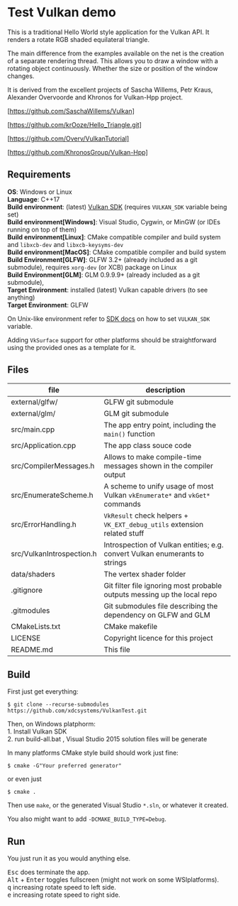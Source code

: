 Test Vulkan demo
=========================

This is a traditional Hello World style application for the Vulkan API.
It renders a rotate RGB shaded equilateral triangle.

The main difference from the examples available on the net is the creation of a separate rendering thread.
This allows you to draw a window with a rotating object continuously. Whether the size or position of the window changes.

It is derived from the excellent projects of Sascha Willems, Petr Kraus,
Alexander Overvoorde and Khronos for Vulkan-Hpp project.

[https://github.com/SaschaWillems/Vulkan]

[https://github.com/krOoze/Hello_Triangle.git]

[https://github.com/Overv/VulkanTutorial]

[https://github.com/KhronosGroup/Vulkan-Hpp]


Requirements
----------------------------

**OS**: Windows or Linux  
**Language**: C++17  
**Build environment**: (latest) [Vulkan SDK](https://vulkan.lunarg.com/sdk/home) (requires `VULKAN_SDK` variable being set)  
**Build environment[Windows]**: Visual Studio, Cygwin, or MinGW (or IDEs running on top of them)  
**Build environment[Linux]**: CMake compatible compiler and build system and `libxcb-dev` and `libxcb-keysyms-dev`  
**Build environment[MacOS]**: CMake compatible compiler and build system  
**Build Environment[GLFW]**: GLFW 3.2+ (already included as a git submodule), requires `xorg-dev` (or XCB) package on Linux  
**Build Environment[GLM]**: GLM 0.9.9.9+ (already included as a git submodule),  
**Target Environment**: installed (latest) Vulkan capable drivers (to see anything)  
**Target Environment**: GLFW

On Unix-like environment refer to
[SDK docs](https://vulkan.lunarg.com/doc/sdk/latest/linux/getting_started.html)
on how to set `VULKAN_SDK` variable.

Adding `VkSurface` support for other platforms should be straightforward using
the provided ones as a template for it.

Files
----------------------------------

| file | description |
|---|---|
| external/glfw/ | GLFW git submodule |
| external/glm/ | GLM git submodule |
| src/main.cpp | The app entry point, including the `main()` function |
| src/Application.cpp | The app class souce code |
| src/CompilerMessages.h | Allows to make compile-time messages shown in the compiler output |
| src/EnumerateScheme.h | A scheme to unify usage of most Vulkan `vkEnumerate*` and `vkGet*` commands |
| src/ErrorHandling.h | `VkResult` check helpers + `VK_EXT_debug_utils` extension related stuff |
| src/VulkanIntrospection.h | Introspection of Vulkan entities; e.g. convert Vulkan enumerants to strings |
| data/shaders | The vertex shader folder |
| .gitignore | Git filter file ignoring most probable outputs messing up the local repo |
| .gitmodules | Git submodules file describing the dependency on GLFW and GLM |
| CMakeLists.txt | CMake makefile |
| LICENSE | Copyright licence for this project |
| README.md | This file |

Build
----------------------------------------------
First just get everything:

    $ git clone --recurse-submodules https://github.com/xdcsystems/VulkanTest.git

Then, on Windows platphorm:  
    1. Install Vulkan SDK  
    2. run build-all.bat , Visual Studio 2015 solution files will be generate  

In many platforms CMake style build should work just fine:

    $ cmake -G"Your preferred generator"

or even just

    $ cmake .

Then use `make`, or the generated Visual Studio `*.sln`, or whatever it created.

You also might want to add `-DCMAKE_BUILD_TYPE=Debug`.

Run
------------------------

You just run it as you would anything else.

<kbd>Esc</kbd> does terminate the app.  
<kbd>Alt</kbd> + <kbd>Enter</kbd> toggles fullscreen (might not work on some WSIplatforms).  
<kbd>q</kbd> increasing rotate speed to left side.  
<kbd>e</kbd> increasing rotate speed to right side.  
